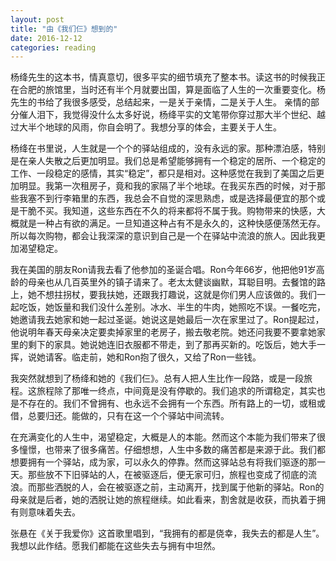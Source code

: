 ```yaml
---
layout: post
title: "由《我们仨》想到的"
date: 2016-12-12
categories: reading
---
```


杨绛先生的这本书，情真意切，很多平实的细节填充了整本书。读这书的时候我正在合肥的旅馆里，当时还有半个月就要出国，算是面临了人生的一次重要变化。杨先生的书给了我很多感受，总结起来，一是关于亲情，二是关于人生。 亲情的部分催人泪下，我觉得没什么太多好说，杨绛平实的文笔带你穿过那大半个世纪、越过大半个地球的风雨，你自会明了。我想分享的体会，主要关于人生。

杨绛在书里说，人生就是一个个的驿站组成的，没有永远的家。那种漂泊感，特别是在亲人失散之后更加明显。我们总是希望能够拥有一个稳定的居所、一个稳定的工作、一段稳定的感情，其实“稳定”，都只是相对。这种感觉在我到了美国之后更加明显。我第一次租房子，竟和我的家隔了半个地球。在我买东西的时候，对于那些我塞不到行李箱里的东西，我总会不自觉的深思熟虑，或是选择最便宜的那个或是干脆不买。我知道，这些东西在不久的将来都将不属于我。购物带来的快感，大概就是一种占有欲的满足。一旦知道这种占有不是永久的，这种快感便荡然无存。所以每次购物，都会让我深深的意识到自己是一个在驿站中流浪的旅人。因此我更加渴望稳定。

我在美国的朋友Ron请我去看了他参加的圣诞合唱。Ron今年66岁，他把他91岁高龄的母亲也从几百英里外的镇子请来了。老太太健谈幽默，耳聪目明。去餐馆的路上，她不想拄拐杖，要我扶她，还跟我打趣说，这就是你们男人应该做的。我们一起吃饭，她饭量和我们没什么差别。冰水、半生的牛肉，她照吃不误。一餐吃完，她邀请我去她家和她一起过圣诞。她说这是她最后一次在家里过了。Ron提起过，他说明年春天母亲决定要卖掉家里的老房子，搬去敬老院。她还问我要不要拿她家里的剩下的家具。她说她连旧衣服都不带走，到了那再买新的。吃饭后，她大手一挥，说她请客。临走前，她和Ron抱了很久，又给了Ron一些钱。

我突然就想到了杨绛和她的《我们仨》。总有人把人生比作一段路，或是一段旅程。这旅程除了那唯一终点，中间竟是没有停歇的。我们追求的所谓稳定，其实也是不存在的。我们不曾拥有、也永远不会拥有一个东西。所有路上的一切，或租或借，总要归还。能做的，只有在这一个个驿站中间流转。

在充满变化的人生中，渴望稳定，大概是人的本能。然而这个本能为我们带来了很多憧憬，也带来了很多痛苦。仔细想想，人生中多数的痛苦都是来源于此。我们都想要拥有一个驿站，成为家，可以永久的停靠。然而这驿站总有将我们驱逐的那一天。那些放不下旧驿站的人，在被驱逐后，便无家可归，旅程也变成了彻底的流浪。而那些洒脱的人，会在被驱逐之前，主动离开，找到属于他新的驿站。Ron的母亲就是后者，她的洒脱让她的旅程继续。如此看来，割舍就是收获，而执着于拥有则意味着失去。

张悬在《关于我爱你》这首歌里唱到，“我拥有的都是侥幸，我失去的都是人生”。我想以此作结。愿我们都能在这些失去与拥有中坦然。

